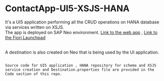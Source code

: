 # ContactApp-UI5-XSJS-HANA

It's a UI5 application performing all the CRUD operations on HANA database via services written on XSJS.
<br>The app is deployed on SAP Neo environment.
<a href="https://contactapp-i338022trial.dispatcher.hanatrial.ondemand.com/index.html?hc_reset">Link to the web app</a><span> , </span><a href="https://flpportal-i338022trial.dispatcher.hanatrial.ondemand.com/sites?siteId=821b2b17-a95b-4ff2-bb54-9c551eb99b49&evictCache=true#Shell-home">Link to the Fiori Launchpad</a>

<br>
A destination is also created on Neo that is being used by the UI application.

```

Source code for UI5 application , HANA repository for schema and XSJS service creation and Destination.properties file are provided in the Code section of this repo.

````
